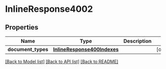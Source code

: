 # InlineResponse4002

## Properties
Name | Type | Description | Notes
------------ | ------------- | ------------- | -------------
**document_types** | [**InlineResponse400Indexes**](InlineResponse400Indexes.md) |  | [optional] 

[[Back to Model list]](../README.md#documentation-for-models) [[Back to API list]](../README.md#documentation-for-api-endpoints) [[Back to README]](../README.md)


